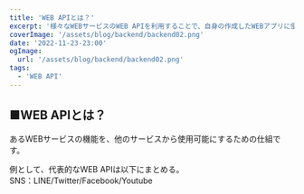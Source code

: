 ```yaml
---
title: 'WEB APIとは？'
excerpt: '様々なWEBサービスのWEB APIを利用することで、自身の作成したWEBアプリに便利な機能を追加することが可能です。'
coverImage: '/assets/blog/backend/backend02.png'
date: '2022-11-23-23:00'
ogImage:
  url: '/assets/blog/backend/backend02.png'
tags:
  - 'WEB API'
---
```


## ■WEB APIとは？

あるWEBサービスの機能を、他のサービスから使用可能にするための仕組です。  

例として、代表的なWEB APIは以下にまとめる。  
SNS：LINE/Twitter/Facebook/Youtube  
